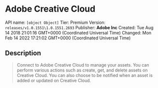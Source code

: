# Adobe Creative Cloud
API name: `[object Object]`
Tier: Premium
Version: `releases/v1.0.1551\1.0.1551.2693`
Publisher: **Adobe Inc**
Created: Tue Aug 14 2018 21:01:16 GMT+0000 (Coordinated Universal Time)
Changed: Mon Feb 14 2022 17:21:02 GMT+0000 (Coordinated Universal Time)

## Description
> Connect to Adobe Creative Cloud to manage your assets. You can perform various actions such as create, get, and delete assets on Creative Cloud. You can also choose to be notified when an asset is added or updated on Creative Cloud.
